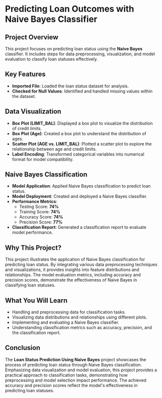 # Predicting Loan Outcomes with Naive Bayes Classifier

## Project Overview

This project focuses on predicting loan status using the **Naive Bayes** classifier. It includes steps for data preprocessing, visualization, and model evaluation to classify loan statuses effectively.

## Key Features

- **Imported File**: Loaded the loan status dataset for analysis.
- **Checked for Null Values**: Identified and handled missing values within the dataset.

## Data Visualization

- **Box Plot (LIMIT_BAL)**: Displayed a box plot to visualize the distribution of credit limits.
- **Box Plot (Age)**: Created a box plot to understand the distribution of ages.
- **Scatter Plot (AGE vs. LIMIT_BAL)**: Plotted a scatter plot to explore the relationship between age and credit limits.
- **Label Encoding**: Transformed categorical variables into numerical format for model compatibility.

## Naive Bayes Classification

- **Model Application**: Applied Naive Bayes classification to predict loan status.
- **Model Deployment**: Created and deployed a Naive Bayes classifier.
- **Performance Metrics**:
  - Testing Score: **74%**
  - Training Score: **74%**
  - Accuracy Score: **74%**
  - Precision Score: **77%**
- **Classification Report**: Generated a classification report to evaluate model performance.

## Why This Project?

This project illustrates the application of Naive Bayes classification for predicting loan status. By integrating various data preprocessing techniques and visualizations, it provides insights into feature distributions and relationships. The model evaluation metrics, including accuracy and precision scores, demonstrate the effectiveness of Naive Bayes in classifying loan statuses.

## What You Will Learn

- Handling and preprocessing data for classification tasks.
- Visualizing data distributions and relationships using different plots.
- Implementing and evaluating a Naive Bayes classifier.
- Understanding classification metrics such as accuracy, precision, and the classification report.

## Conclusion

The **Loan Status Prediction Using Naive Bayes** project showcases the process of predicting loan status through Naive Bayes classification. Emphasizing data visualization and model evaluation, this project provides a practical approach to classification tasks, demonstrating how preprocessing and model selection impact performance. The achieved accuracy and precision scores reflect the model's effectiveness in predicting loan statuses.

